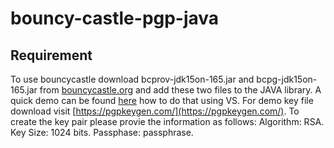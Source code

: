 # bouncy-castle-pgp-java

## Requirement
To use bouncycastle download 	bcprov-jdk15on-165.jar and 	bcpg-jdk15on-165.jar from [bouncycastle.org](https://www.bouncycastle.org/latest_releases.html) and add these two files to the JAVA library.
A quick demo can be found [here](https://code.visualstudio.com/docs/java/java-project) how to do that using VS.
For demo key file download visit [https://pgpkeygen.com/](https://pgpkeygen.com/).
To create the key pair please provie the information as follows:
Algorithm: RSA.
Key Size: 1024 bits.
Passphase: passphrase.

